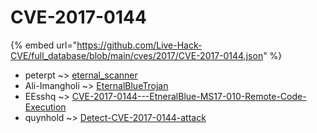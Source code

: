 # CVE-2017-0144
{% embed url="https://github.com/Live-Hack-CVE/full_database/blob/main/cves/2017/CVE-2017-0144.json" %}

* peterpt ~> [eternal_scanner](https://www.alice-snow.ru/2017/database/cve-2017-0144/eternal_scanner-peterpt)
* Ali-Imangholi ~> [EternalBlueTrojan](https://www.alice-snow.ru/2017/database/cve-2017-0144/eternalbluetrojan-ali-imangholi)
* EEsshq ~> [CVE-2017-0144---EtneralBlue-MS17-010-Remote-Code-Execution](https://www.alice-snow.ru/2017/database/cve-2017-0144/cve-2017-0144---etneralblue-ms17-010-remote-code-execution-eesshq)
* quynhold ~> [Detect-CVE-2017-0144-attack](https://www.alice-snow.ru/2017/database/cve-2017-0144/detect-cve-2017-0144-attack-quynhold)